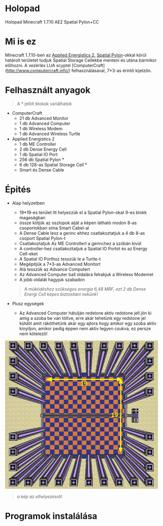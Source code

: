 # Holopad
Holopad Minecraft 1.7.10 AE2 Spatial Pylon+CC

# Mi is ez 

Minecraft 1.7.10-ben az [Applied Energistics 2.](http://ae-mod.info/) [Spatial Pylon](http://ae-mod.info/Spatial-Containment-Structure/)-okkal körül határolt területet tudjuk Spatial Storage Cellekbe menteni és utána bármikor előhozni. A vezérlés LUA scyptel [ComputerCraft] (http://www.computercraft.info/) felhasználásával, 7*3-as érintő kijelzőn.

# Felhasznált anyagok
> A * jelölt blokok variálhatok
* ComputerCraft 
	* 21 db Advanced Monitor
	* 1 db Advanced Computer
	* 1 db Wireless Modem
	* 1 db Advanced Wireless Turtle 
* Applied Energistics 2	
	* 1 db ME Controller
	* 2 db Dense Energy Cell 
	* 1 db Spatial IO Port 
	* 256 db Spatial Pylon *
	* 6 db 128-as Spatial Storage Cell *
	* Smart és Dense Cable

# Épités
* Alap helyzetben
	* 19*19-es terület itt helyezzük el a Spatial Pylon-okat 9-es blokk magaságban 
	* össze kötjük az oszlopok alját a képen látható modon 8-as csoportokban sima Smart Cabel-al
	* A Dense Cable lesz a gerinc ehhez csatlakoztatjuk a 4 db 8-as csoport Spatial Pylon-t
	* Csatlakoztatjuk Az ME Controllert a gerinchez a szóbán kivül
	* A controller-hez csatlakoztatjuk a Spatial IO Portot és az Energy Cell-eket
	* A Spatial IO Porthoz tesszük le a Turtle-t
	* Megépitjük a 7*3-as Advanced Monitort
	* Alá tesszük az Advance Computert
	* Az Advanced Computer ball oldalára felrakjuk a Wireless Modemet
	* A jobb oldalát hagyjuk szabadon
	> *A müködéshez szükséges energia 6,48 MRF, ezt 2 db Dense Energi Cell képes biztositani nekünk!*
	
* Plusz egységek
	* Az Advanced Computer hátulján redstone aktiv redstone jell jön ki amig a szoba be van töltve, erre akár tehetünk egy redstone jel küldöt amit ráköthetünk akár egy ajtora hogy amikor egy szoba aktív kinyiljon, amikor pedig éppen nem aktiv legyen csukva, ez persze nem kötelező!
	
![](kepek/size.jpg)

> *a kép az elhelyezésről*
	
# Programok instalálása

